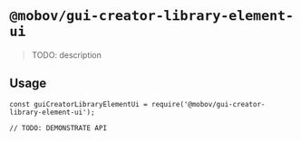 # `@mobov/gui-creator-library-element-ui`

> TODO: description

## Usage

```
const guiCreatorLibraryElementUi = require('@mobov/gui-creator-library-element-ui');

// TODO: DEMONSTRATE API
```
